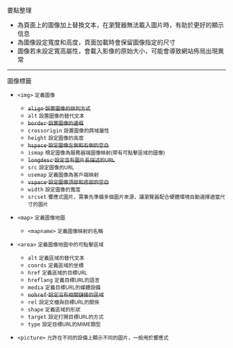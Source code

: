 要點整理
- 為頁面上的圖像加上替換文本，在瀏覽器無法載入圖片時，有助於更好的顯示信息
- 為圖像設定寬度和高度，頁面加載時會保留圖像指定的尺寸
- 圖像若未設定寬高屬性，會載入影像的原始大小，可能會導致網站佈局出現異常

---

圖像標籤
- `<img>` <small>定義圖像</small>
	- <s>`align` <small>設置圖像的排列方式</small></s>
	- `alt` <small>設置圖像的替代文本</small>
	- <s>`border` <small>設置圖像的邊框</small></s>
	- `crossorigin` <small>設置圖像的跨域屬性</small>
	- `height` <small>設定圖像的高度</small>
	- <s>`hspace` <small>設定圖像左側和右側的空白</small></s>
	- `ismap` <small>規定圖像為服務器端圖像映射(帶有可點擊區域的圖像)</small>
	- <s>`longdesc` <small>設定含有圖片長描述的URL</small></s>
	- `src` <small>設定圖像的URL</small>
	- `usemap` <small>定義圖像為客戶端映射</small>
	- <s>`vspace` <small>設定圖像頂部和底部的空白</small></s>
	- `width` <small>設定圖像的寬度</small>
	- `srcset` <small>響應式圖片，需事先準備多個圖片來源，讓瀏覽器配合硬體環境自動選擇適當尺寸的圖片</small>

- `<map>` <small>定義圖像地圖</small>
	- `<mapname>` <small>定義圖像映射的名稱</small>

- `<area>` <small>定義圖像地圖中的可點擊區域</small>
	- `alt` <small>定義區域的替代文本</small>
	- `coords` <small>定義區域的坐標</small>
	- `href` <small>定義區域的目標URL</small>
	- `hreflang` <small>定義目標URL的語言</small>
	- `media` <small>定義目標URL的媒體設備</small>
	- <s>`nohref` <small>設定沒有相關鏈接的區域</small></s>
	- `rel` <small>設定文檔與目標URL的關係</small>
	- `shape` <small>定義區域的形狀</small>
	- `target` <small>設定打開目標URL的方式</small>
	- `type` <small>設定目標URL的MIME類型</small>

- `<picture>` <small>允許在不同的設備上顯示不同的圖片，一般用於響應式</small>